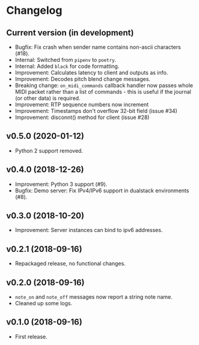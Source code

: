 # Changelog

## Current version (in development)

* Bugfix: Fix crash when sender name contains non-ascii characters (#18).
* Internal: Switched from `pipenv` to `poetry`.
* Internal: Added `black` for code formatting.
* Improvement: Calculates latency to client and outputs as info.
* Improvement: Decodes pitch blend change messages.
* Breaking change: `on_midi_commands` callback handler now passes whole MIDI packet rather than a list of commands - this is useful if the journal (or other data) is required.
* Improvement: RTP sequence numbers now increment
* Improvement: Timestamps don't overflow 32-bit field (issue #34)
* Improvement: disconnt() method for client (issue #28)

## v0.5.0 (2020-01-12)

* Python 2 support removed.

## v0.4.0 (2018-12-26)

* Improvement: Python 3 support (#9).
* Bugfix: Demo server: Fix IPv4/IPv6 support in dualstack environments (#8).

## v0.3.0 (2018-10-20)

* Improvement: Server instances can bind to ipv6 addresses.

## v0.2.1 (2018-09-16)

* Repackaged release, no functional changes.

## v0.2.0 (2018-09-16)

* `note_on` and `note_off` messages now report a string note name.
* Cleaned up some logs.

## v0.1.0 (2018-09-16)

* First release.
